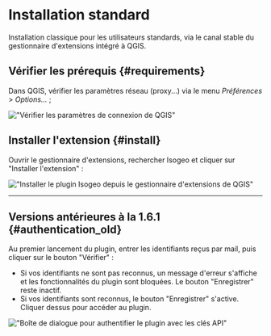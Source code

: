 # Installation standard

Installation classique pour les utilisateurs standards, via le canal stable du gestionnaire d'extensions intégré à QGIS.

## Vérifier les prérequis {#requirements}

Dans QGIS, v&eacute;rifier les paramètres réseau \(proxy...\) via le menu _Pr&eacute;f&eacute;rences_ &gt; _Options..._ ;

!["V&eacute;rifier les paramètres de connexion de QGIS"](/assets/qgis_install_network_fr.png)

## Installer l'extension {#install}

Ouvrir le gestionnaire d'extensions, rechercher Isogeo et cliquer sur "Installer l'extension" :

!["Installer le plugin Isogeo depuis le gestionnaire d&apos;extensions de QGIS"](/assets/qgis_install_extension_fr.png)

---

## Versions antérieures à la 1.6.1 {#authentication_old}

Au premier lancement du plugin, entrer les identifiants reçus par mail, puis cliquer sur le bouton "Vérifier" :

* Si vos identifiants ne sont pas reconnus, un message d'erreur s'affiche et les fonctionnalités du plugin sont bloquées. Le bouton "Enregistrer" reste inactif.
* Si vos identifiants sont reconnus, le bouton "Enregistrer" s'active. Cliquer dessus pour accéder au plugin.

!["Bo&icirc;te de dialogue pour authentifier le plugin avec les cl&eacute;s API"](/assets/ui_auth_prompt_fr.png)
